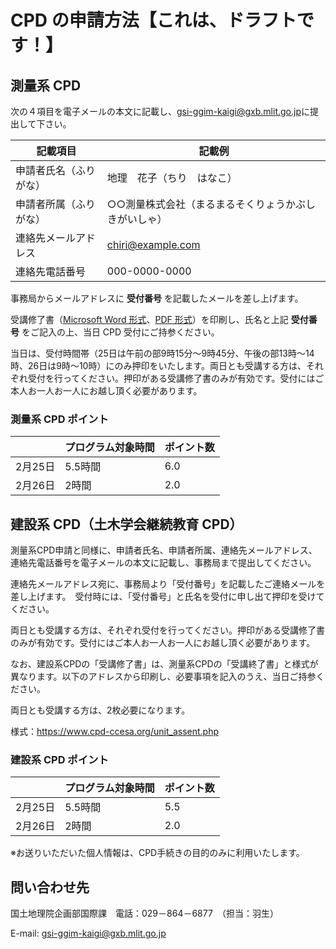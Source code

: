 # CPD の申請方法【これは、ドラフトです！】

## 測量系 CPD
次の４項目を電子メールの本文に記載し、[gsi-ggim-kaigi@gxb.mlit.go.jp](mailto:gsi-ggim-kaigi@gxb.mlit.go.jp)に提出して下さい。

| 記載項目 | 記載例 |
----|---- 
| 申請者氏名（ふりがな） | 地理　花子（ちり　はなこ） |
| 申請者所属（ふりがな） | ○○測量株式会社（まるまるそくりょうかぶしきがいしゃ） |
| 連絡先メールアドレス | chiri@example.com |
| 連絡先電話番号 | 000-0000-0000 |

事務局からメールアドレスに **受付番号** を記載したメールを差し上げます。

受講修了書（[Microsoft Word 形式](certificate.docx)、[PDF 形式](certificate.pdf)）を印刷し、氏名と上記 **受付番号** をご記入の上、当日 CPD 受付にご持参ください。

当日は、受付時間帯（25日は午前の部9時15分～9時45分、午後の部13時～14時、26日は9時～10時）にのみ押印をいたします。両日とも受講する方は、それぞれ受付を行ってください。押印がある受講修了書のみが有効です。受付にはご本人お一人お一人にお越し頂く必要があります。

### 測量系 CPD ポイント

| | プログラム対象時間 | ポイント数 |
----|----|---- 
| 2月25日 | 5.5時間 | 6.0 |
| 2月26日 | 2時間 | 2.0 |

## 建設系 CPD（土木学会継続教育 CPD）

測量系CPD申請と同様に、申請者氏名、申請者所属、連絡先メールアドレス、連絡先電話番号を電子メールの本文に記載し、事務局まで提出してください。

連絡先メールアドレス宛に、事務局より「受付番号」を記載したご連絡メールを差し上げます。　受付時には、「受付番号」と氏名を受付に申し出て押印を受けてください。

両日とも受講する方は、それぞれ受付を行ってください。押印がある受講修了書のみが有効です。受付にはご本人お一人お一人にお越し頂く必要があります。

なお、建設系CPDの「受講修了書」は、測量系CPDの「受講終了書」と様式が異なります。以下のアドレスから印刷し、必要事項を記入のうえ、当日ご持参ください。

両日とも受講する方は、2枚必要になります。

様式：https://www.cpd-ccesa.org/unit_assent.php

### 建設系 CPD ポイント

| | プログラム対象時間 | ポイント数 |
----|----|---- 
| 2月25日 | 5.5時間 | 5.5 |
| 2月26日 | 2時間 | 2.0 |

※お送りいただいた個人情報は、CPD手続きの目的のみに利用いたします。

## 問い合わせ先
国土地理院企画部国際課　電話：029－864－6877　（担当：羽生）

E-mail: [gsi-ggim-kaigi@gxb.mlit.go.jp](mailto:gsi-ggim-kaigi@gxb.mlit.go.jp)

